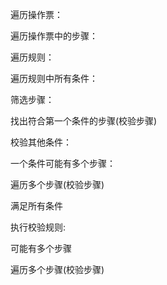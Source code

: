 遍历操作票：

遍历操作票中的步骤：

遍历规则：

遍历规则中所有条件：

筛选步骤：

找出符合第一个条件的步骤(校验步骤)

校验其他条件：

一个条件可能有多个步骤：

遍历多个步骤(校验步骤)

满足所有条件

执行校验规则:

可能有多个步骤

遍历多个步骤(校验步骤)